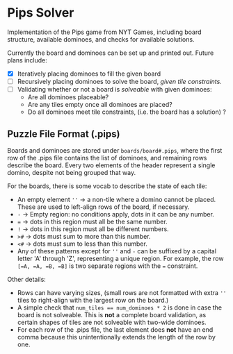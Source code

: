 # Pips Solver

Implementation of the Pips game from NYT Games, including board structure, available dominoes, and checks for available solutions.

Currently the board and dominoes can be set up and printed out. Future plans include:

- [x] Iteratively placing dominoes to fill the given board
- [ ] Recursively placing dominoes to solve the board, *given tile constraints.*
- [ ] Validating whether or not a board is *solveable* with given dominoes:
    - Are all dominoes placeable?
    - Are any tiles empty once all dominoes are placed?
    - Do all dominoes meet tile constraints, (i.e. the board has a solution) ?

## Puzzle File Format (.pips)
Boards and dominoes are stored under `boards/board#.pips`, where the first row of the .pips file contains the list of dominoes, and remaining rows describe the board. Every two elements of the header represent a single domino, despite not being grouped that way.

For the boards, there is some vocab to describe the state of each tile:

- An empty element `''` -> a non-tile where a domino cannot be placed.
These are used to left-align rows of the board, if necessary.
- `-` -> Empty region: no conditions apply, dots in it can be any number.
- `=` -> dots in this region must all be the same number.
- `!` -> dots in this region must all be different numbers.
- `>#` -> dots must sum to more than this number.
- `<#` -> dots must sum to less than this number.
- Any of these patterns except for `''` and `-` can be suffixed by a capital letter 'A' through 'Z', representing a unique region. For example, the row `[=A, =A, =B, =B]` is two separate regions with the `=` constraint. 

Other details:
- Rows can have varying sizes, (small rows are not formatted with extra `''` tiles to right-align with the largest row on the board.)
- A simple check that `num_tiles == num_dominoes * 2` is done in case the board is not solveable. This is **not** a complete board validation, as certain shapes of tiles are not solveable with two-wide dominoes.
- For each row of the .pips file, the last element does **not** have an end comma because this unintentionally extends the length of the row by one. 